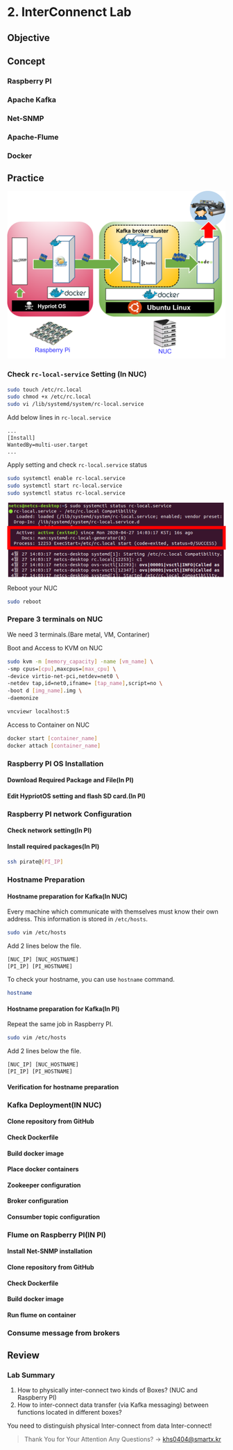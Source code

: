 # 2. InterConnenct Lab

## Objective

## Concept

### Raspberry PI

### Apache Kafka

### Net-SNMP

### Apache-Flume

### Docker

## Practice

<!-- Physical Interconnect 이미지도 넣어야 하나? 근데 iperf나 관련된 확인하는 내용은 터미널 여는 내용 말고 다 빠졌던데 -->
![overview](img/overview.png)

### Check `rc-local-service` Setting (In NUC)

```bash
sudo touch /etc/rc.local
sudo chmod +x /etc/rc.local
sudo vi /lib/systemd/system/rc-local.service
```

Add below lines in `rc-local.service`

```text
...
[Install]
WantedBy=multi-user.target
...
```

Apply setting and check `rc-local.service` status

```bash
sudo systemctl enable rc-local.service
sudo systemctl start rc-local.service
sudo systemctl status rc-local.service
```

![rc-local.service status](./img/rc-local.png)

Reboot your NUC

```bash
sudo reboot
```

### Prepare 3 terminals on NUC

<!-- 이게 왜 필요하지? iperf 내용 startmooc에만 남아있고 21년도 PPT에는 없던데-->

We need 3 terminals.(Bare metal, VM, Contariner)

Boot and Access to KVM on NUC

```bash
sudo kvm -m [memory_capacity] -name [vm_name] \
-smp cpus=[cpu],maxcpus=[max_cpu] \
-device virtio-net-pci,netdev=net0 \
-netdev tap,id=net0,ifname= [tap_name],script=no \
-boot d [img_name].img \
-daemonize
```

```bash
vncviewr localhost:5
```

Access to Container on NUC

```bash
docker start [container_name]
docker attach [container_name]
```

### Raspberry PI OS Installation

#### Download Required Package and File(In PI)

#### Edit HypriotOS setting and flash SD card.(In PI)

### Raspberry PI network Configuration

#### Check network setting(In PI)

#### Install required packages(In PI)

<!-- rdate 설치 추가할 것 -->
<!-- sudo apt install -y rdate -->
<!-- SSH 접속 가능하다 내용을 open-ssh 설치 이후로 이동 -->
```bash
ssh pirate@[PI_IP]
```

### Hostname Preparation

#### Hostname preparation for Kafka(In NUC)

Every machine which communicate with themselves must know
their own address. This information is stored in `/etc/hosts`.

```bash
sudo vim /etc/hosts
```

Add 2 lines below the file.

```text
[NUC_IP] [NUC_HOSTNAME]
[PI_IP] [PI_HOSTNAME]
```
<!-- 예시 이미지 -->

To check your hostname, you can use  `hostname` command.

```bash
hostname
```

<!-- 이 /etc/hosts도 재부팅 하면 사라지나 PI처럼? -->

#### Hostname preparation for Kafka(In PI)

Repeat the same job in Raspberry PI.

```bash
sudo vim /etc/hosts
```

Add 2 lines below the file.

```text
[NUC_IP] [NUC_HOSTNAME]
[PI_IP] [PI_HOSTNAME]
```
<!-- 예시 이미지 -->

#### Verification for hostname preparation

### Kafka Deployment(IN NUC)

#### Clone repository from GitHub

#### Check Dockerfile

#### Build docker image

#### Place docker containers

<!-- 슬라이드 28 세팅 여기로 -->

#### Zookeeper configuration

#### Broker configuration

#### Consumber topic configuration

### Flume on Raspberry PI(IN PI)

#### Install Net-SNMP installation

#### Clone repository from GitHub

#### Check Dockerfile

#### Build docker image

#### Run flume on container

### Consume message from brokers

<!-- 이미지 넣기 -->

## Review

### Lab Summary

1. How to physically inter-connect two kinds of Boxes? (NUC and Raspberry PI)
2. How to inter-connect data transfer (via Kafka messaging) between functions located in different boxes?

You need to distinguish physical Inter-connect from data Inter-connect!

> Thank You for Your Attention Any Questions? -> khs0404@smartx.kr
